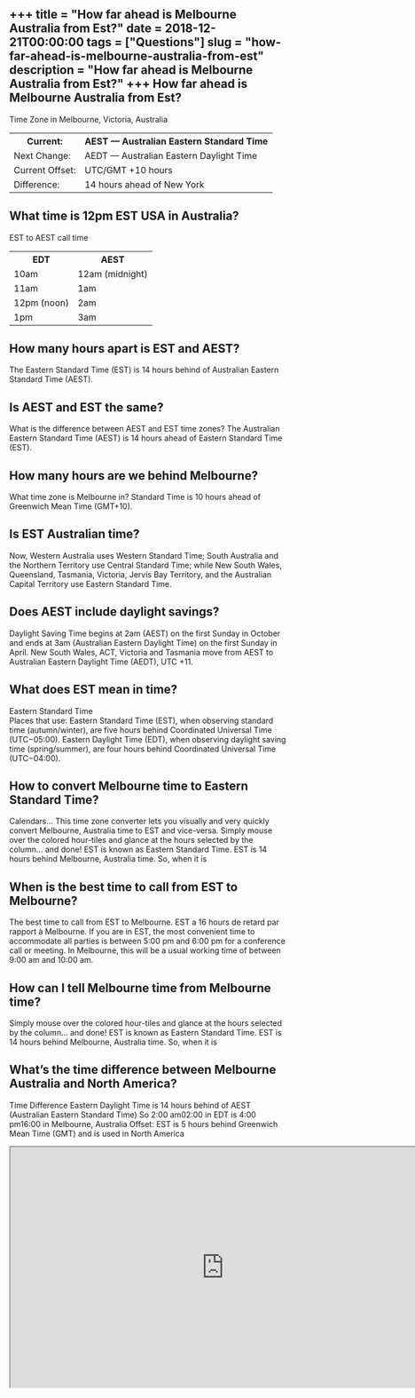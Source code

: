 +++
title = "How far ahead is Melbourne Australia from Est?"
date = 2018-12-21T00:00:00
tags = ["Questions"]
slug = "how-far-ahead-is-melbourne-australia-from-est"
description = "How far ahead is Melbourne Australia from Est?"
+++
How far ahead is Melbourne Australia from Est?
----------------------------------------------

Time Zone in Melbourne, Victoria, Australia

<table><tr><th>Current:</th><th>AEST — Australian Eastern Standard Time</th></tr><tr><td>Next Change:</td><td>AEDT — Australian Eastern Daylight Time</td></tr><tr><td>Current Offset:</td><td>UTC/GMT +10 hours</td></tr><tr><td>Difference:</td><td>14 hours ahead of New York</td></tr></table>

What time is 12pm EST USA in Australia?
---------------------------------------

EST to AEST call time

<table><tr><th>EDT</th><th>AEST</th></tr><tr><td>10am</td><td>12am (midnight)</td></tr><tr><td>11am</td><td>1am</td></tr><tr><td>12pm (noon)</td><td>2am</td></tr><tr><td>1pm</td><td>3am</td></tr></table>

How many hours apart is EST and AEST?
-------------------------------------

The Eastern Standard Time (EST) is 14 hours behind of Australian Eastern Standard Time (AEST).

Is AEST and EST the same?
-------------------------

What is the difference between AEST and EST time zones? The Australian Eastern Standard Time (AEST) is 14 hours ahead of Eastern Standard Time (EST).

How many hours are we behind Melbourne?
---------------------------------------

What time zone is Melbourne in? Standard Time is 10 hours ahead of Greenwich Mean Time (GMT+10).

Is EST Australian time?
-----------------------

Now, Western Australia uses Western Standard Time; South Australia and the Northern Territory use Central Standard Time; while New South Wales, Queensland, Tasmania, Victoria, Jervis Bay Territory, and the Australian Capital Territory use Eastern Standard Time.

Does AEST include daylight savings?
-----------------------------------

Daylight Saving Time begins at 2am (AEST) on the first Sunday in October and ends at 3am (Australian Eastern Daylight Time) on the first Sunday in April. New South Wales, ACT, Victoria and Tasmania move from AEST to Australian Eastern Daylight Time (AEDT), UTC +11.

What does EST mean in time?
---------------------------

Eastern Standard Time  
Places that use: Eastern Standard Time (EST), when observing standard time (autumn/winter), are five hours behind Coordinated Universal Time (UTC−05:00). Eastern Daylight Time (EDT), when observing daylight saving time (spring/summer), are four hours behind Coordinated Universal Time (UTC−04:00).

How to convert Melbourne time to Eastern Standard Time?
-------------------------------------------------------

Calendars… This time zone converter lets you visually and very quickly convert Melbourne, Australia time to EST and vice-versa. Simply mouse over the colored hour-tiles and glance at the hours selected by the column… and done! EST is known as Eastern Standard Time. EST is 14 hours behind Melbourne, Australia time. So, when it is

When is the best time to call from EST to Melbourne?
----------------------------------------------------

The best time to call from EST to Melbourne. EST a 16 hours de retard par rapport à Melbourne. If you are in EST, the most convenient time to accommodate all parties is between 5:00 pm and 6:00 pm for a conference call or meeting. In Melbourne, this will be a usual working time of between 9:00 am and 10:00 am.

How can I tell Melbourne time from Melbourne time?
--------------------------------------------------

Simply mouse over the colored hour-tiles and glance at the hours selected by the column… and done! EST is known as Eastern Standard Time. EST is 14 hours behind Melbourne, Australia time. So, when it is

What’s the time difference between Melbourne Australia and North America?
-------------------------------------------------------------------------

Time Difference Eastern Daylight Time is 14 hours behind of AEST (Australian Eastern Standard Time) So 2:00 am02:00 in EDT is 4:00 pm16:00 in Melbourne, Australia Offset: EST is 5 hours behind Greenwich Mean Time (GMT) and is used in North America

<iframe allow="accelerometer; autoplay; clipboard-write; encrypted-media; gyroscope; picture-in-picture" allowfullscreen="" class="__youtube_prefs__  epyt-is-override  no-lazyload" data-no-lazy="1" data-origheight="433" data-origwidth="770" data-skipgform_ajax_framebjll="" height="433" id="_ytid_82412" loading="lazy" src="https://www.youtube.com/embed/kczfcGsNqSc?enablejsapi=1&autoplay=0&cc_load_policy=0&cc_lang_pref=&iv_load_policy=1&loop=0&modestbranding=0&rel=1&fs=1&playsinline=0&autohide=2&theme=dark&color=red&controls=1&" title="YouTube player" width="770"></iframe>
